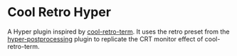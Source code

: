 # Cool Retro Hyper

A Hyper plugin inspired by [cool-retro-term](https://github.com/Swordfish90/cool-retro-term). It uses the retro preset from the [hyper-postprocessing](https://github.com/slammayjammay/hyper-postprocessing/blob/198f4271fc97fdd7b79473cd0f4a922b5695af68/examples/effects/retro/index.js) plugin to replicate the CRT monitor effect of cool-retro-term.
